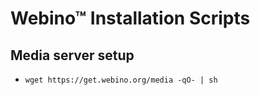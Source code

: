 # Webino™ Installation Scripts

## Media server setup

- `wget https://get.webino.org/media -qO- | sh`
